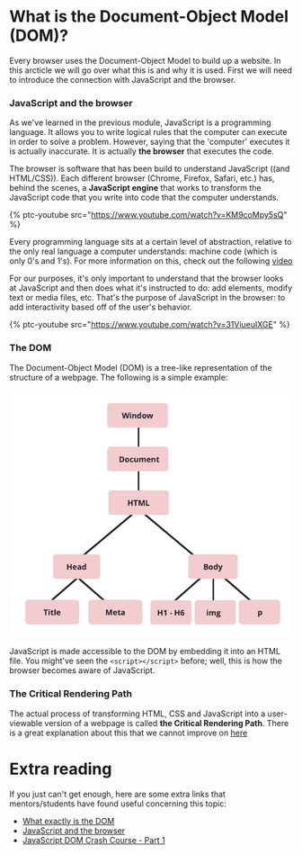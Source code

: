 # What is the Document-Object Model (DOM)?

Every browser uses the Document-Object Model to build up a website. In this arcticle we will go over what this is and why it is used. First we will need to introduce the connection with JavaScript and the browser. 

### JavaScript and the browser

As we've learned in the previous module, JavaScript is a programming language. It allows you to write logical rules that the computer can execute in order to solve a problem. However, saying that the 'computer' executes it is actually inaccurate. It is actually **the browser** that executes the code.

The browser is software that has been build to understand JavaScript ((and HTML/CSS)). Each different browser (Chrome, Firefox, Safari, etc.) has, behind the scenes, a **JavaScript engine** that works to transform the JavaScript code that you write into code that the computer understands.

{% ptc-youtube src="https://www.youtube.com/watch?v=KM9coMpy5sQ" %}

Every programming language sits at a certain level of abstraction, relative to the only real language a computer understands: machine code (which is only 0's and 1's). For more information on this, check out the following [video](https://www.youtube.com/watch?v=bUWCD45qniA)

For our purposes, it's only important to understand that the browser looks at JavaScript and then does what it's instructed to do: add elements, modify text or media files, etc. That's the purpose of JavaScript in the browser: to add interactivity based off of the user's behavior.

{% ptc-youtube src="https://www.youtube.com/watch?v=31ViueuIXGE" %}

### The DOM

The Document-Object Model (DOM) is a tree-like representation of the structure of a webpage. The following is a simple example:

![Simple DOM](./assets/simple-dom.png)

JavaScript is made accessible to the DOM by embedding it into an HTML file. You might've seen the `<script></script>` before; well, this is how the browser becomes aware of JavaScript.

### The Critical Rendering Path

The actual process of transforming HTML, CSS and JavaScript into a user-viewable version of a webpage is called **the Critical Rendering Path**. There is a great explanation about this that we cannot improve on [here](https://bitsofco.de/understanding-the-critical-rendering-path/)

# Extra reading
If you just can't get enough, here are some extra links that mentors/students have found useful concerning this topic:

- [What exactly is the DOM](https://bitsofco.de/what-exactly-is-the-dom/)
- [JavaScript and the browser](https://eloquentjavascript.net/13_browser.html)
- [JavaScript DOM Crash Course - Part 1](https://www.youtube.com/watch?v=0ik6X4DJKCc)